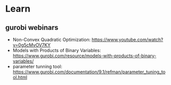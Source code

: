 # Learn

## gurobi webinars
- Non-Convex Quadratic Optimization: https://www.youtube.com/watch?v=0g5cMvOV7KY
- Models with Products of Binary Variables: https://www.gurobi.com/resource/models-with-products-of-binary-variables/
- parameter tunning tool: https://www.gurobi.com/documentation/9.1/refman/parameter_tuning_tool.html
